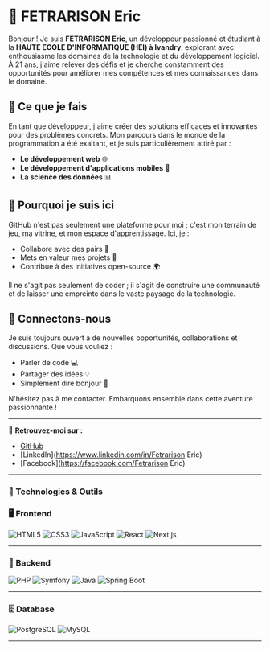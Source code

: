 # 🌟 FETRARISON Eric

Bonjour ! Je suis **FETRARISON Eric**, un développeur passionné et étudiant à la **HAUTE ECOLE D'INFORMATIQUE (HEI) à Ivandry**, explorant avec enthousiasme les domaines de la technologie et du développement logiciel. À 21 ans, j'aime relever des défis et je cherche constamment des opportunités pour améliorer mes compétences et mes connaissances dans le domaine.

## 🚀 Ce que je fais
En tant que développeur, j'aime créer des solutions efficaces et innovantes pour des problèmes concrets. Mon parcours dans le monde de la programmation a été exaltant, et je suis particulièrement attiré par :
- **Le développement web** 🌐
- **Le développement d'applications mobiles** 📱
- **La science des données** 📊

## 🎯 Pourquoi je suis ici
GitHub n'est pas seulement une plateforme pour moi ; c'est mon terrain de jeu, ma vitrine, et mon espace d'apprentissage. Ici, je :
- Collabore avec des pairs 🤝
- Mets en valeur mes projets 💼
- Contribue à des initiatives open-source 🌍

Il ne s'agit pas seulement de coder ; il s'agit de construire une communauté et de laisser une empreinte dans le vaste paysage de la technologie.

## 🤝 Connectons-nous
Je suis toujours ouvert à de nouvelles opportunités, collaborations et discussions. Que vous vouliez :
- Parler de code 💻
- Partager des idées 💡
- Simplement dire bonjour 👋

N'hésitez pas à me contacter. Embarquons ensemble dans cette aventure passionnante !

---

🔗 **Retrouvez-moi sur :**
- [GitHub](https://github.com/fetrarison)
- [LinkedIn](https://www.linkedin.com/in/Fetrarison Eric)
- [Facebook](https://facebook.com/Fetrarison Eric)

---

### 🌈 Technologies & Outils

### 🖥️ Frontend
![HTML5](https://img.shields.io/badge/HTML5-E34F26?style=for-the-badge&logo=html5&logoColor=white)
![CSS3](https://img.shields.io/badge/CSS3-1572B6?style=for-the-badge&logo=css3&logoColor=white)
![JavaScript](https://img.shields.io/badge/JavaScript-F7DF1E?style=for-the-badge&logo=javascript&logoColor=black)
![React](https://img.shields.io/badge/React-20232A?style=for-the-badge&logo=react&logoColor=61DAFB)
![Next.js](https://img.shields.io/badge/Next.js-000000?style=for-the-badge&logo=nextdotjs&logoColor=white)

---

### 🔧 Backend
![PHP](https://img.shields.io/badge/PHP-777BB4?style=for-the-badge&logo=php&logoColor=white)
![Symfony](https://img.shields.io/badge/Symfony-000000?style=for-the-badge&logo=symfony&logoColor=white)
![Java](https://img.shields.io/badge/Java-ED8B00?style=for-the-badge&logo=java&logoColor=white)
![Spring Boot](https://img.shields.io/badge/Spring%20Boot-6DB33F?style=for-the-badge&logo=springboot&logoColor=white)

---

### 🗄️ Database
![PostgreSQL](https://img.shields.io/badge/PostgreSQL-336791?style=for-the-badge&logo=postgresql&logoColor=white)
![MySQL](https://img.shields.io/badge/MySQL-4479A1?style=for-the-badge&logo=mysql&logoColor=white)



---



